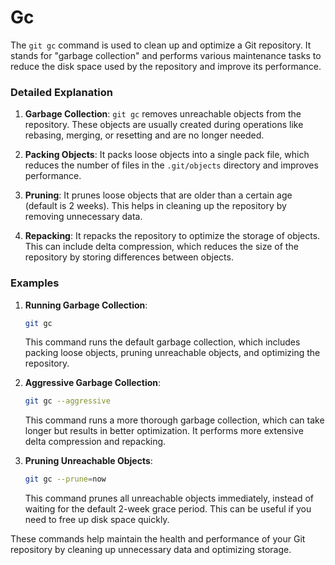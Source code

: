 # Gc

The `git gc` command is used to clean up and optimize a Git repository. It stands for "garbage collection" and performs various maintenance tasks to reduce the disk space used by the repository and improve its performance.

### Detailed Explanation

1. **Garbage Collection**: `git gc` removes unreachable objects from the repository. These objects are usually created during operations like rebasing, merging, or resetting and are no longer needed.

2. **Packing Objects**: It packs loose objects into a single pack file, which reduces the number of files in the `.git/objects` directory and improves performance.

3. **Pruning**: It prunes loose objects that are older than a certain age (default is 2 weeks). This helps in cleaning up the repository by removing unnecessary data.

4. **Repacking**: It repacks the repository to optimize the storage of objects. This can include delta compression, which reduces the size of the repository by storing differences between objects.

### Examples

1. **Running Garbage Collection**:
   ```sh
   git gc
   ```
   This command runs the default garbage collection, which includes packing loose objects, pruning unreachable objects, and optimizing the repository.

2. **Aggressive Garbage Collection**:
   ```sh
   git gc --aggressive
   ```
   This command runs a more thorough garbage collection, which can take longer but results in better optimization. It performs more extensive delta compression and repacking.

3. **Pruning Unreachable Objects**:
   ```sh
   git gc --prune=now
   ```
   This command prunes all unreachable objects immediately, instead of waiting for the default 2-week grace period. This can be useful if you need to free up disk space quickly.

These commands help maintain the health and performance of your Git repository by cleaning up unnecessary data and optimizing storage.
